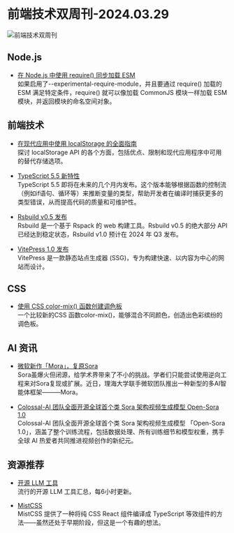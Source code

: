 # 前端技术双周刊-2024.03.29
![前端技术双周刊](https://gips3.baidu.com/it/u=1738046946,3286364374&fm=3028&app=3028&f=PNG&fmt=auto&q=100&size=f900_383)

## Node.js
- [在 Node.js 中使用 require() 同步加载 ESM](https://joyeecheung.github.io/blog/2024/03/18/require-esm-in-node-js/)
<br>如果启用了--experimental-require-module，并且要通过 require() 加载的 ESM 满足特定条件，require() 就可以像加载 CommonJS 模块一样加载 ESM 模块，并返回模块的命名空间对象。

## 前端技术
- [在现代应用中使用 localStorage 的全面指南](https://rxdb.info/articles/localstorage.html#what-to-use-instead-of-the-localstorage-api-in-javascript)
<br>探讨 localStorage API 的各个方面，包括优点、限制和现代应用程序中可用的替代存储选项。

- [TypeScript 5.5 新特性](https://www.totaltypescript.com/type-predicate-inference)
<br>TypeScript 5.5 即将在未来的几个月内发布。这个版本能够根据函数的控制流（例如if语句、循环等）来推断变量的类型，帮助开发者在编译时捕获更多的类型错误，从而提高代码的质量和可维护性。

- [Rsbuild v0.5 发布](https://rsbuild.dev/zh/community/releases/v0-5#rsbuild-v05-%E5%8F%91%E5%B8%83)
<br>Rsbuild 是一个基于 Rspack 的 web 构建工具。Rsbuild v0.5 的绝大部分 API 已经达到稳定状态，Rsbuild v1.0 预计在 2024 年 Q3 发布。

- [VitePress 1.0 发布](https://blog.vuejs.org/posts/vitepress-1.0)
<br>VitePress 是一款静态站点生成器 (SSG)，专为构建快速、以内容为中心的网站而设计。

## CSS
- [使用 CSS color-mix() 函数创建调色板](https://developer.mozilla.org/en-US/blog/color-palettes-css-color-mix/?utm_source=CSS-Weekly&utm_campaign=Issue-582&utm_medium=web)
<br>一个比较新的CSS 函数color-mix()，能够混合不同颜色，创造出色彩缤纷的调色板。

## AI 资讯
- [微软新作「Mora」，复原Sora](https://mp.weixin.qq.com/s/G08_a5gkzjTIAt8MoprmMA)
<br>Sora虽爆火但闭源，给学术界带来了不小的挑战。学者们只能尝试使用逆向工程来对Sora复现或扩展。近日，理海大学联手微软团队推出一种新型的多AI智能体框架———Mora。

- [Colossal-AI 团队全面开源全球首个类 Sora 架构视频生成模型 Open-Sora 1.0](https://github.com/hpcaitech/Open-Sora)
<br>Colossal-AI 团队全面开源全球首个类 Sora 架构视频生成模型 「Open-Sora 1.0」，涵盖了整个训练流程，包括数据处理、所有训练细节和模型权重，携手全球 AI 热爱者共同推进视频创作的新纪元。

## 资源推荐
- [开源 LLM 工具](https://huyenchip.com/llama-police)
<br>流行的开源 LLM 工具汇总，每6小时更新。

- [MistCSS](https://typicode.github.io/mistcss/)
<br>MistCSS 提供了一种将纯 CSS React 组件编译成 TypeScript 等效组件的方法——虽然还处于早期阶段，但这是一个有趣的想法。




